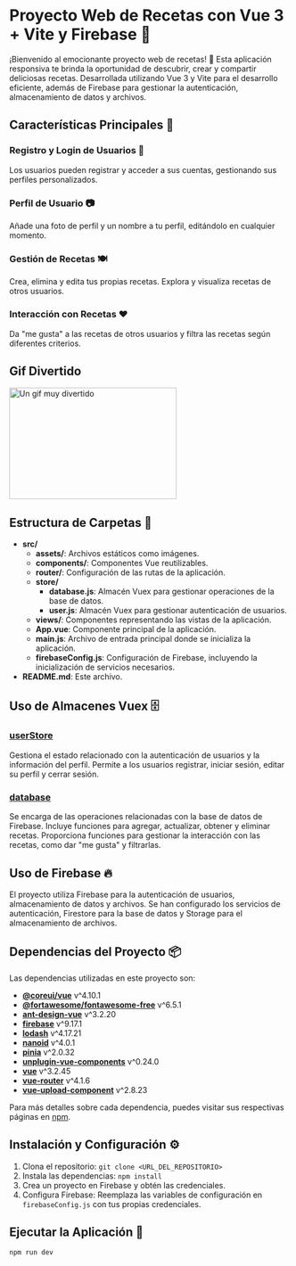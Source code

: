 # Proyecto Web de Recetas con Vue 3 + Vite y Firebase 🚀

¡Bienvenido al emocionante proyecto web de recetas! 🎉 Esta aplicación responsiva te brinda la oportunidad de descubrir, crear y compartir deliciosas recetas. Desarrollada utilizando Vue 3 y Vite para el desarrollo eficiente, además de Firebase para gestionar la autenticación, almacenamiento de datos y archivos.

## Características Principales 🌟

### Registro y Login de Usuarios 📝
Los usuarios pueden registrar y acceder a sus cuentas, gestionando sus perfiles personalizados.

### Perfil de Usuario 📷
Añade una foto de perfil y un nombre a tu perfil, editándolo en cualquier momento.

### Gestión de Recetas 🍽️
Crea, elimina y edita tus propias recetas. Explora y visualiza recetas de otros usuarios.

### Interacción con Recetas ❤️
Da "me gusta" a las recetas de otros usuarios y filtra las recetas según diferentes criterios.

## Gif Divertido

<img src="./src/assets/gif.gif" alt="Un gif muy divertido" width="300" height="200">


## Estructura de Carpetas 📁

- **src/**
  - **assets/**: Archivos estáticos como imágenes.
  - **components/**: Componentes Vue reutilizables.
  - **router/**: Configuración de las rutas de la aplicación.
  - **store/**
    - **database.js**: Almacén Vuex para gestionar operaciones de la base de datos.
    - **user.js**: Almacén Vuex para gestionar autenticación de usuarios.
  - **views/**: Componentes representando las vistas de la aplicación.
  - **App.vue**: Componente principal de la aplicación.
  - **main.js**: Archivo de entrada principal donde se inicializa la aplicación.
  - **firebaseConfig.js**: Configuración de Firebase, incluyendo la inicialización de servicios necesarios.
- **README.md**: Este archivo.

## Uso de Almacenes Vuex 🗄️

### [userStore](src/store/user.js)
Gestiona el estado relacionado con la autenticación de usuarios y la información del perfil. Permite a los usuarios registrar, iniciar sesión, editar su perfil y cerrar sesión.

### [database](src/store/database.js)
Se encarga de las operaciones relacionadas con la base de datos de Firebase. Incluye funciones para agregar, actualizar, obtener y eliminar recetas. Proporciona funciones para gestionar la interacción con las recetas, como dar "me gusta" y filtrarlas.

## Uso de Firebase 🔥

El proyecto utiliza Firebase para la autenticación de usuarios, almacenamiento de datos y archivos. Se han configurado los servicios de autenticación, Firestore para la base de datos y Storage para el almacenamiento de archivos.

## Dependencias del Proyecto 📦

Las dependencias utilizadas en este proyecto son:

- [**@coreui/vue**](https://www.npmjs.com/package/@coreui/vue) v^4.10.1
- [**@fortawesome/fontawesome-free**](https://www.npmjs.com/package/@fortawesome/fontawesome-free) v^6.5.1
- [**ant-design-vue**](https://www.npmjs.com/package/ant-design-vue) v^3.2.20
- [**firebase**](https://www.npmjs.com/package/firebase) v^9.17.1
- [**lodash**](https://www.npmjs.com/package/lodash) v^4.17.21
- [**nanoid**](https://www.npmjs.com/package/nanoid) v^4.0.1
- [**pinia**](https://www.npmjs.com/package/pinia) v^2.0.32
- [**unplugin-vue-components**](https://www.npmjs.com/package/unplugin-vue-components) v^0.24.0
- [**vue**](https://www.npmjs.com/package/vue) v^3.2.45
- [**vue-router**](https://www.npmjs.com/package/vue-router) v^4.1.6
- [**vue-upload-component**](https://www.npmjs.com/package/vue-upload-component) v^2.8.23

Para más detalles sobre cada dependencia, puedes visitar sus respectivas páginas en [npm](https://www.npmjs.com/).

## Instalación y Configuración ⚙️

1. Clona el repositorio: `git clone <URL_DEL_REPOSITORIO>`
2. Instala las dependencias: `npm install`
3. Crea un proyecto en Firebase y obtén las credenciales.
4. Configura Firebase: Reemplaza las variables de configuración en `firebaseConfig.js` con tus propias credenciales.

## Ejecutar la Aplicación 🚀

```bash
npm run dev
